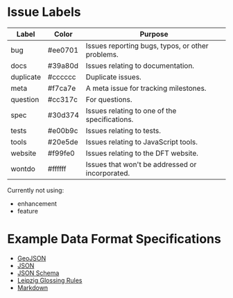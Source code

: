 # Issue Labels

Label       | Color   | Purpose
----------- | ------- | -------
bug         | #ee0701 | Issues reporting bugs, typos, or other problems.
docs        | #39a80d | Issues relating to documentation.
duplicate   | #cccccc | Duplicate issues.
meta        | #f7ca7e | A meta issue for tracking milestones.
question    | #cc317c | For questions.
spec        | #30d374 | Issues relating to one of the specifications.
tests       | #e00b9c | Issues relating to tests.
tools       | #20e5de | Issues relating to JavaScript tools.
website     | #f99fe0 | Issues relating to the DFT website.
wontdo      | #ffffff | Issues that won't be addressed or incorporated.

Currently not using:
- enhancement
- feature

# Example Data Format Specifications

* [GeoJSON](https://tools.ietf.org/html/rfc7946)
* [JSON](http://json.org)
* [JSON Schema](http://json-schema.org/latest/json-schema-validation.html)
* [Leipzig Glossing Rules](https://www.eva.mpg.de/lingua/resources/glossing-rules.php)
* [Markdown](http://spec.commonmark.org/0.28/)
